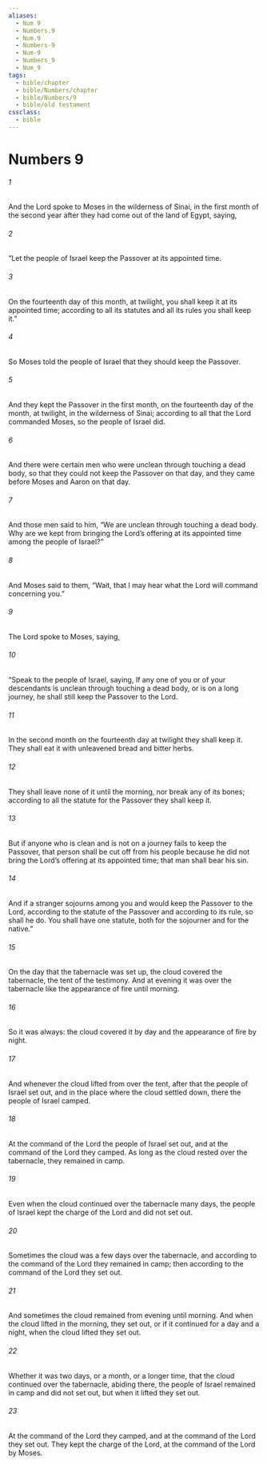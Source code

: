 ```yaml
---
aliases:
  - Num 9
  - Numbers.9
  - Num.9
  - Numbers-9
  - Num-9
  - Numbers_9
  - Num_9
tags:
  - bible/chapter
  - bible/Numbers/chapter
  - bible/Numbers/9
  - bible/old testament
cssclass:
  - bible
---
```


# Numbers 9

###### 1
And the Lord spoke to Moses in the wilderness of Sinai, in the first month of the second year after they had come out of the land of Egypt, saying,
###### 2
“Let the people of Israel keep the Passover at its appointed time.
###### 3
On the fourteenth day of this month, at twilight, you shall keep it at its appointed time; according to all its statutes and all its rules you shall keep it.”
###### 4
So Moses told the people of Israel that they should keep the Passover.
###### 5
And they kept the Passover in the first month, on the fourteenth day of the month, at twilight, in the wilderness of Sinai; according to all that the Lord commanded Moses, so the people of Israel did.
###### 6
And there were certain men who were unclean through touching a dead body, so that they could not keep the Passover on that day, and they came before Moses and Aaron on that day.
###### 7
And those men said to him, “We are unclean through touching a dead body. Why are we kept from bringing the Lord’s offering at its appointed time among the people of Israel?”
###### 8
And Moses said to them, “Wait, that I may hear what the Lord will command concerning you.”
###### 9
The Lord spoke to Moses, saying,
###### 10
“Speak to the people of Israel, saying, If any one of you or of your descendants is unclean through touching a dead body, or is on a long journey, he shall still keep the Passover to the Lord.
###### 11
In the second month on the fourteenth day at twilight they shall keep it. They shall eat it with unleavened bread and bitter herbs.
###### 12
They shall leave none of it until the morning, nor break any of its bones; according to all the statute for the Passover they shall keep it.
###### 13
But if anyone who is clean and is not on a journey fails to keep the Passover, that person shall be cut off from his people because he did not bring the Lord’s offering at its appointed time; that man shall bear his sin.
###### 14
And if a stranger sojourns among you and would keep the Passover to the Lord, according to the statute of the Passover and according to its rule, so shall he do. You shall have one statute, both for the sojourner and for the native.”
###### 15
On the day that the tabernacle was set up, the cloud covered the tabernacle, the tent of the testimony. And at evening it was over the tabernacle like the appearance of fire until morning.
###### 16
So it was always: the cloud covered it by day and the appearance of fire by night.
###### 17
And whenever the cloud lifted from over the tent, after that the people of Israel set out, and in the place where the cloud settled down, there the people of Israel camped.
###### 18
At the command of the Lord the people of Israel set out, and at the command of the Lord they camped. As long as the cloud rested over the tabernacle, they remained in camp.
###### 19
Even when the cloud continued over the tabernacle many days, the people of Israel kept the charge of the Lord and did not set out.
###### 20
Sometimes the cloud was a few days over the tabernacle, and according to the command of the Lord they remained in camp; then according to the command of the Lord they set out.
###### 21
And sometimes the cloud remained from evening until morning. And when the cloud lifted in the morning, they set out, or if it continued for a day and a night, when the cloud lifted they set out.
###### 22
Whether it was two days, or a month, or a longer time, that the cloud continued over the tabernacle, abiding there, the people of Israel remained in camp and did not set out, but when it lifted they set out.
###### 23
At the command of the Lord they camped, and at the command of the Lord they set out. They kept the charge of the Lord, at the command of the Lord by Moses.


